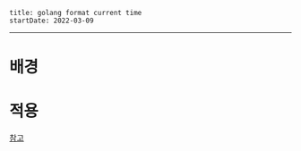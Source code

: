 ```
title: golang format current time
startDate: 2022-03-09
```
---

# 배경

# 적용 

[참고](https://stackoverflow.com/questions/20234104/how-to-format-current-time-using-a-yyyymmddhhmmss-format)